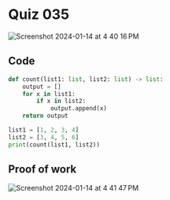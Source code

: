 # Quiz 035

<img width="max" alt="Screenshot 2024-01-14 at 4 40 16 PM" src="https://github.com/hasmhib/unit3-2024/assets/142870448/31d31e09-d523-46ef-b56c-94b0a4bbf8a0">


## Code

```py
def count(list1: list, list2: list) -> list:
    output = []
    for x in list1:
        if x in list2:
            output.append(x)
    return output

list1 = [1, 2, 3, 4]
list2 = [3, 4, 5, 6]
print(count(list1, list2))
```

## Proof of work
<img width="max" alt="Screenshot 2024-01-14 at 4 41 47 PM" src="https://github.com/hasmhib/unit3-2024/assets/142870448/4fd35487-d07f-4deb-897e-20496e0e3d48">




